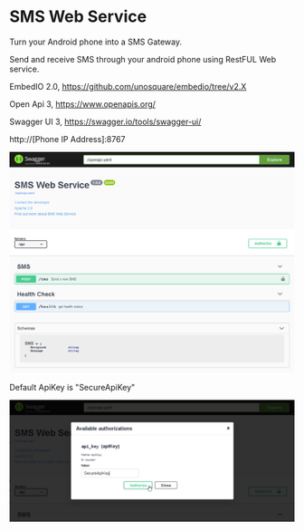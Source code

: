 # SMS Web Service

Turn your Android phone into a SMS Gateway.

Send and receive SMS through your android phone using RestFUL Web service.

EmbedIO 2.0, https://github.com/unosquare/embedio/tree/v2.X

Open Api 3, https://www.openapis.org/

Swagger UI 3, https://swagger.io/tools/swagger-ui/

http://[Phone IP Address]:8767

![SmsWebService](https://raw.githubusercontent.com/Behnam-Emamian/SMS-Web-Service/master/Images/SwaggerUI.png)

Default ApiKey is "SecureApiKey"

![ApiKey](https://raw.githubusercontent.com/Behnam-Emamian/SMS-Web-Service/master/Images/ApiKey.png)
